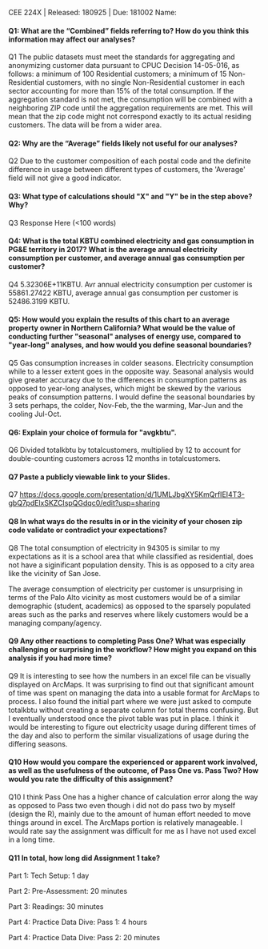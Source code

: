 CEE 224X | Released: 180925 | Due: 181002
Name:

#### Q1: What are the “Combined” fields referring to? How do you think this information may affect our analyses?

Q1 The public datasets must meet the standards for aggregating and anonymizing customer data pursuant to CPUC Decision 14-05-016, as follows:  a minimum of 100 Residential customers; a minimum of 15 Non-Residential customers, with no single Non-Residential customer in each sector accounting for more than 15% of the total consumption.  If the aggregation standard is not met, the consumption will be combined with a neighboring ZIP code until the aggregation requirements are met. This will mean that the zip code might not correspond exactly to its actual residing customers. The data will be from a wider area.



#### Q2: Why are the “Average” fields likely not useful for our analyses?

Q2 Due to the customer composition of each postal code and the definite difference in usage between different types of customers, the 'Average' field will not give a good indicator. 



#### Q3: What type of calculations should "X" and "Y" be in the step above? Why?

Q3 Response Here (<100 words)



#### Q4: What is the total KBTU combined electricity and gas consumption in PG&E territory in 2017? What is the average annual electricity consumption per customer, and average annual gas consumption per customer?

Q4 5.32306E+11KBTU. Avr annual electricity consumption per customer is 55861.27422 KBTU, average annual gas consumption per customer is 52486.3199 KBTU.





#### Q5: How would you explain the results of this chart to an average property owner in Northern California? What would be the value of conducting further "seasonal" analyses of energy use, compared to "year-long" analyses, and how would you define seasonal boundaries?

Q5 Gas consumption increases in colder seasons. Electricity consumption while to a lesser extent goes in the opposite way. Seasonal analysis would give greater accuracy due to the differences in consumption patterns as opposed to year-long analyses, which might be skewed by the various peaks of consumption patterns. I would define the seasonal boundaries by 3 sets perhaps, the colder, Nov-Feb, the the warming, Mar-Jun and the cooling Jul-Oct. 



#### Q6: Explain your choice of formula for "avgkbtu".

Q6 Divided totalkbtu by totalcustomers, multiplied by 12 to account for double-counting customers across 12 months in totalcustomers.



#### Q7 Paste a publicly viewable link to your Slides.

Q7 https://docs.google.com/presentation/d/1UMLJbgXY5KmQrfIEI4T3-gbQ7pdElxSKZCIspQGdqc0/edit?usp=sharing



#### Q8 In what ways do the results in or in the vicinity of your chosen zip code validate or contradict your expectations?

Q8 The total consumption of electricity in 94305 is similar to my expectations as it is a school area that while classified as residential, does not have a siginificant population density. This is as opposed to a city area like the vicinity of San Jose.

The average consumption of electricity per customer is unsurprising in terms of the Palo Alto vicinity as most customers would be of a similar demographic (student, academics) as opposed to the sparsely populated areas such as the parks and reserves where likely customers would be a managing company/agency. 



#### Q9 Any other reactions to completing Pass One? What was especially challenging or surprising in the workflow? How might you expand on this analysis if you had more time?

Q9 It is interesting to see how the numbers in an excel file can be visually displayed on ArcMaps. It was surprising to find out that significant amount of time was spent on managing the data into a usable format for ArcMaps to process. I also found the initial part where we were just asked to compute totalkbtu without creating a separate column for total therms confusing. But I eventually understood once the pivot table was put in place. I think it would be interesting to figure out electricity usage during different times of the day and also to perform the similar visualizations of usage during the differing seasons.



#### Q10 How would you compare the experienced or apparent work involved, as well as the usefulness of the outcome, of Pass One vs. Pass Two? How would you rate the difficulty of this assignment?

Q10 I think Pass One has a higher chance of calculation error along the way as opposed to Pass two even though i did not do pass two by myself (design the R), mainly due to the amount of human effort needed to move things around in excel. The ArcMaps portion is relatively manageable. I would rate say the assignment was difficult for me as I have not used excel in a long time.



#### Q11 In total, how long did Assignment 1 take?

Part 1: Tech Setup: 1 day

Part 2: Pre-Assessment: 20 minutes

Part 3: Readings: 30 minutes

Part 4: Practice Data Dive: Pass 1: 4 hours

Part 4: Practice Data Dive: Pass 2: 20 minutes
